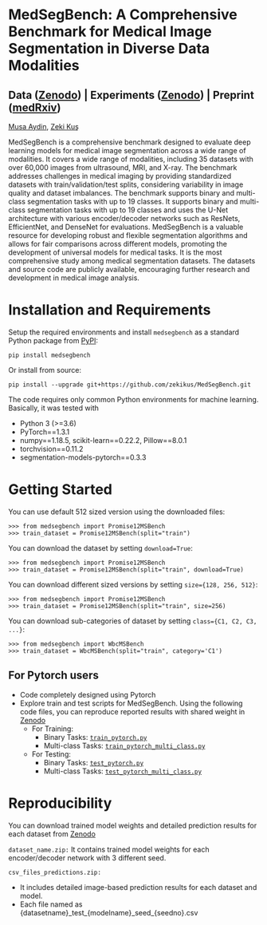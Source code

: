 # MedSegBench: A Comprehensive Benchmark for Medical Image Segmentation in Diverse Data Modalities
## Data ([Zenodo](https://zenodo.org/records/13359660)) | Experiments ([Zenodo](https://zenodo.org/records/13381081)) | Preprint ([medRxiv](https://www.medrxiv.org/content/10.1101/2024.08.26.24312619v1)) 


[Musa Aydin](https://scholar.google.com/citations?user=yfKMO-wAAAAJ&hl=tr&oi=ao), [Zeki Kuş](https://scholar.google.com/citations?user=h2B-3LwAAAAJ&hl=tr&oi=ao)

MedSegBench is a comprehensive benchmark designed to evaluate deep learning models for medical image segmentation across a wide range of modalities. It covers a wide range of modalities, including 35 datasets with over 60,000 images from ultrasound, MRI, and X-ray. The benchmark addresses challenges in medical imaging by providing standardized datasets with train/validation/test splits, considering variability in image quality and dataset imbalances. The benchmark supports binary and multi-class segmentation tasks with up to 19 classes. It supports binary and multi-class segmentation tasks with up to 19 classes and uses the U-Net architecture with various encoder/decoder networks such as ResNets, EfficientNet, and DenseNet for evaluations. MedSegBench is a valuable resource for developing robust and flexible segmentation algorithms and allows for fair comparisons across different models, promoting the development of universal models for medical tasks. It is the most comprehensive study among medical segmentation datasets. The datasets and source code are publicly available, encouraging further research and development in medical image analysis.

# Installation and Requirements
Setup the required environments and install `medsegbench` as a standard Python package from [PyPI]([https://pypi.org/project/medmnist/](https://pypi.org/project/medsegbench/)):

    pip install medsegbench

Or install from source:

    pip install --upgrade git+https://github.com/zekikus/MedSegBench.git

The code requires only common Python environments for machine learning. Basically, it was tested with
* Python 3 (>=3.6)
* PyTorch\==1.3.1
* numpy\==1.18.5, scikit-learn\==0.22.2, Pillow\==8.0.1
* torchvision\==0.11.2
* segmentation-models-pytorch\==0.3.3

# Getting Started
You can use default 512 sized version using the downloaded files:

    >>> from medsegbench import Promise12MSBench
    >>> train_dataset = Promise12MSBench(split="train")

You can download the dataset by setting `download=True`:

    >>> from medsegbench import Promise12MSBench
    >>> train_dataset = Promise12MSBench(split="train", download=True)

You can download different sized versions by setting `size={128, 256, 512}`:

    >>> from medsegbench import Promise12MSBench
    >>> train_dataset = Promise12MSBench(split="train", size=256)

You can download sub-categories of dataset by setting `class={C1, C2, C3, ...}`:

    >>> from medsegbench import WbcMSBench
    >>> train_dataset = WbcMSBench(split="train", category='C1')

## For Pytorch users
* Code completely designed using Pytorch
* Explore train and test scripts for MedSegBench. Using the following code files, you can reproduce reported results with shared weight in [Zenodo](https://zenodo.org/records/13381081)
    * For Training:
        * Binary Tasks: [`train_pytorch.py`](examples/train_pytorch.py)
        * Multi-class Tasks: [`train_pytorch_multi_class.py`](examples/train_pytorch_multi_class.py)
    * For Testing:
        * Binary Tasks: [`test_pytorch.py`](examples/test_pytorch.py)
        * Multi-class Tasks: [`test_pytorch_multi_class.py`](examples/test_pytorch_multi_class.py)
          
# Reproducibility
You can download trained model weights and detailed prediction results for each dataset from [Zenodo](https://zenodo.org/records/13381081)

`dataset_name.zip:` It contains trained model weights for each encoder/decoder network with 3 different seed.

`csv_files_predictions.zip:`

* It includes detailed image-based prediction results for each dataset and model.
* Each file named as {datasetname}\_test\_{modelname}\_seed\_{seedno}.csv

